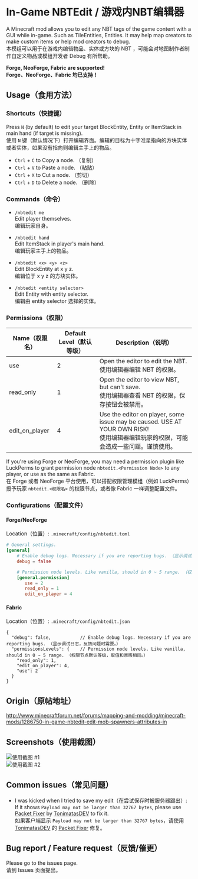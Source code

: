 # In-Game NBTEdit / 游戏内NBT编辑器
A Minecraft mod allows you to edit any NBT tags of the game content with a GUI while in-game. Such as TileEntities, Entities. It may help map creators to make custom items or help mod creators to debug.  
本模组可以用于在游戏内编辑物品、实体或方块的 NBT ，可能会对地图制作者制作自定义物品或模组开发者 Debug 有所帮助。

**Forge, NeoForge, Fabric are supported!**  
**Forge、NeoForge、Fabric 均已支持！**

## Usage（食用方法）

### Shortcuts（快捷键）
Press `N` (by default) to edit your target BlockEntity, Entity or ItemStack in main hand (if target is missing).  
使用 `N` 键（默认情况下）打开编辑界面。编辑的目标为十字准星指向的方块实体或者实体，如果没有指向则编辑主手上的物品。  

- `Ctrl` + `C` to Copy a node. （复制）  
- `Ctrl` + `V` to Paste a node. （粘贴）  
- `Ctrl` + `X` to Cut a node. （剪切）  
- `Ctrl` + `D` to Delete a node. （删除）  

### Commands（命令）

- `/nbtedit me`  
Edit player themselves.  
编辑玩家自身。

- `/nbtedit hand`  
Edit ItemStack in player's main hand.  
编辑玩家主手上的物品。

- `/nbtedit <x> <y> <z>`  
Edit BlockEntity at x y z.  
编辑位于 x y z 的方块实体。

- `/nbtedit <entity selector>`  
Edit Entity with entity selector.  
编辑由 entity selector 选择的实体。

### Permissions（权限）

| Name（权限名） | Default Level（默认等级） | Description（说明）                                          |
| -------------- | ------------------------- | ------------------------------------------------------------ |
| use            | 2                         | Open the editor to edit the NBT.<br />使用编辑器编辑 NBT 的权限。 |
| read_only      | 1                         | Open the editor to view NBT, but can't save.<br />使用编辑器查看 NBT 的权限，保存按钮会被禁用。 |
| edit_on_player | 4                         | Use the editor on player, some issue may be caused. USE AT YOUR OWN RISK!<br />使用编辑器编辑玩家的权限，可能会造成一些问题。谨慎使用。 |

If you're using Forge or NeoForge, you may need a permission plugin like LuckPerms to grant permission node `nbtedit.<Permission Node>` to any player, or use as the same as Fabric.  
在 Forge 或者 NeoForge 平台使用，可以搭配权限管理模组（例如 LuckPerms）授予玩家 `nbtedit.<权限名>` 的权限节点，或者像 Fabric 一样调整配置文件。



### Configurations（配置文件）

#### Forge/NeoForge
Location（位置）: `.minecraft/config/nbtedit.toml`

```toml
# General settings. 
[general]
    # Enable debug logs. Necessary if you are reporting bugs. （显示调试日志，反馈问题时需要。）
    debug = false

    # Permission node levels. Like vanilla, should in 0 ~ 5 range. （权限节点默认等级，取值和原版相同。）
    [general.permission]
       use = 2
       read_only = 1
       edit_on_player = 4
```

#### Fabric
Location（位置）: `.minecraft/config/nbtedit.json`

```json5
{
  "debug": false,           // Enable debug logs. Necessary if you are reporting bugs. （显示调试日志，反馈问题时需要。）
  "permissionsLevels": {    // Permission node levels. Like vanilla, should in 0 ~ 5 range. （权限节点默认等级，取值和原版相同。）
    "read_only": 1,
    "edit_on_player": 4,
    "use": 2
  }
}
```



## Origin（原帖地址） 

http://www.minecraftforum.net/forums/mapping-and-modding/minecraft-mods/1286750-in-game-nbtedit-edit-mob-spawners-attributes-in

## Screenshots（使用截图）
![使用截图 #1](https://github.com/qyl27/NBTEdit/raw/1.20.1/img/2.png)  
![使用截图 #2](https://github.com/qyl27/NBTEdit/raw/1.20.1/img/3.png)

## Common issues（常见问题）
- I was kicked when I tried to save my edit（在尝试保存时被服务器踢出）:  
    If it shows `Payload may not be larger than 32767 bytes`, please use [Packet Fixer](https://www.curseforge.com/minecraft/mc-mods/packet-fixer) by [TonimatasDEV](https://github.com/TonimatasDEV) to fix it.    
    如果客户端显示 `Payload may not be larger than 32767 bytes`，请使用 [TonimatasDEV](https://github.com/TonimatasDEV) 的 [Packet Fixer](https://www.curseforge.com/minecraft/mc-mods/packet-fixer) 修复。


## Bug report / Feature request（反馈/催更）
Please go to the issues page.  
请到 Issues 页面提出。
